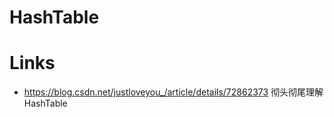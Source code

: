 # HashTable

# Links

- https://blog.csdn.net/justloveyou_/article/details/72862373 彻头彻尾理解 HashTable
